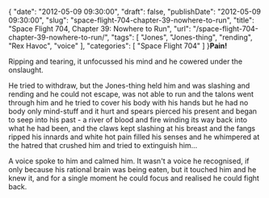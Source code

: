 {
    "date": "2012-05-09 09:30:00",
    "draft": false,
    "publishDate": "2012-05-09 09:30:00",
    "slug": "space-flight-704-chapter-39-nowhere-to-run",
    "title": "Space Flight 704, Chapter 39: Nowhere to Run",
    "url": "\/space-flight-704-chapter-39-nowhere-to-run\/",
    "tags": [
        "Jones",
        "Jones-thing",
        "rending",
        "Rex Havoc",
        "voice"
    ],
    "categories": [
        "Space Flight 704"
    ]
}**Pain!**

Ripping and tearing, it unfocussed his mind and he cowered under the
onslaught.

He tried to withdraw, but the Jones-thing held him and was slashing and
rending and he could not escape, was not able to run and the talons went
through him and he tried to cover his body with his hands but he had no
body only mind-stuff and it hurt and spears pierced his present and
began to seep into his past - a river of blood and fire winding its way
back into what he had been, and the claws kept slashing at his breast
and the fangs ripped his innards and white hot pain filled his senses
and he whimpered at the hatred that crushed him and tried to extinguish
him...

A voice spoke to him and calmed him. It wasn't a voice he recognised, if
only because his rational brain was being eaten, but it touched him and
he knew it, and for a single moment he could focus and realised he could
fight back.